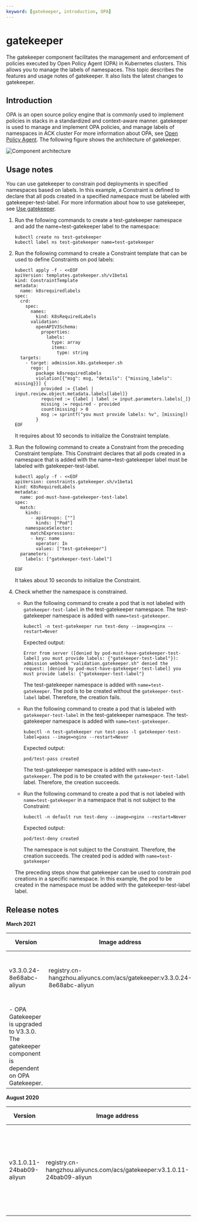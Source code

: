 ```yaml
---
keyword: [gatekeeper, introduction, OPA]
---
```


# gatekeeper

The gatekeeper component facilitates the management and enforcement of policies executed by Open Policy Agent \(OPA\) in Kubernetes clusters. This allows you to manage the labels of namespaces. This topic describes the features and usage notes of gatekeeper. It also lists the latest changes to gatekeeper.

## Introduction

OPA is an open source policy engine that is commonly used to implement policies in stacks in a standardized and context-aware manner. gatekeeper is used to manage and implement OPA policies, and manage labels of namespaces in ACK cluster For more information about OPA, see [Open Policy Agent](https://www.openpolicyagent.org/). The following figure shows the architecture of gatekeeper.

![Component architecture](https://static-aliyun-doc.oss-accelerate.aliyuncs.com/assets/img/en-US/2406336261/p143242.png)

## Usage notes

You can use gatekeeper to constrain pod deployments in specified namespaces based on labels. In this example, a Constraint is defined to declare that all pods created in a specified namespace must be labeled with gatekeeper-test-label. For more information about how to use gatekeeper, see [Use gatekeeper](https://open-policy-agent.github.io/gatekeeper/website/docs/howto).

1.  Run the following commands to create a test-gatekeeper namespace and add the name=test-gatekeeper label to the namespace:

    ```
    kubectl create ns test-gatekeeper
    kubectl label ns test-gatekeeper name=test-gatekeeper
    ```

2.  Run the following command to create a Constraint template that can be used to define Constraints on pod labels:

    ```
    kubectl apply -f - <<EOF
    apiVersion: templates.gatekeeper.sh/v1beta1
    kind: ConstraintTemplate
    metadata:
      name: k8srequiredlabels
    spec:
      crd:
        spec:
          names:
            kind: K8sRequiredLabels
          validation:
            openAPIV3Schema:
              properties:
                labels:
                  type: array
                  items:
                    type: string
      targets:
        - target: admission.k8s.gatekeeper.sh
          rego: |
            package k8srequiredlabels
            violation[{"msg": msg, "details": {"missing_labels": missing}}] {
              provided := {label | input.review.object.metadata.labels[label]}
              required := {label | label := input.parameters.labels[_]}
              missing := required - provided
              count(missing) > 0
              msg := sprintf("you must provide labels: %v", [missing])
            }
    EOF
    ```

    It requires about 10 seconds to initialize the Constraint template.

3.  Run the following command to create a Constraint from the preceding Constraint template. This Constraint declares that all pods created in a namespace that is added with the name=test-gatekeeper label must be labeled with gatekeeper-test-label.

    ```
    kubectl apply -f - <<EOF
    apiVersion: constraints.gatekeeper.sh/v1beta1
    kind: K8sRequiredLabels
    metadata:
      name: pod-must-have-gatekeeper-test-label
    spec:
      match:
        kinds:
          - apiGroups: [""]
            kinds: ["Pod"]
        namespaceSelector:
          matchExpressions:
          - key: name
            operator: In
            values: ["test-gatekeeper"]
      parameters:
        labels: ["gatekeeper-test-label"]
    
    EOF
    ```

    It takes about 10 seconds to initialize the Constraint.

4.  Check whether the namespace is constrained.

    -   Run the following command to create a pod that is not labeled with `gatekeeper-test-label` in the test-gatekeeper namespace. The test-gatekeeper namespace is added with `name=test-gatekeeper`.

        ```
        kubectl -n test-gatekeeper run test-deny --image=nginx --restart=Never
        ```

        Expected output:

        ```
        Error from server ([denied by pod-must-have-gatekeeper-test-label] you must provide labels: {"gatekeeper-test-label"}): admission webhook "validation.gatekeeper.sh" denied the request: [denied by pod-must-have-gatekeeper-test-label] you must provide labels: {"gatekeeper-test-label"}
        ```

        The test-gatekeeper namespace is added with `name=test-gatekeeper`. The pod is to be created without the `gatekeeper-test-label` label. Therefore, the creation fails.

    -   Run the following command to create a pod that is labeled with `gatekeeper-test-label` in the test-gatekeeper namespace. The test-gatekeeper namespace is added with `name=test-gatekeeper`.

        ```
        kubectl -n test-gatekeeper run test-pass -l gatekeeper-test-label=pass --image=nginx --restart=Never
        ```

        Expected output:

        ```
        pod/test-pass created
        ```

        The test-gatekeeper namespace is added with `name=test-gatekeeper`. The pod is to be created with the `gatekeeper-test-label` label. Therefore, the creation succeeds.

    -   Run the following command to create a pod that is not labeled with `name=test-gatekeeper` in a namespace that is not subject to the Constraint:

        ```
        kubectl -n default run test-deny --image=nginx --restart=Never
        ```

        Expected output:

        ```
        pod/test-deny created
        ```

        The namespace is not subject to the Constraint. Therefore, the creation succeeds. The created pod is added with `name=test-gatekeeper`

    The preceding steps show that gatekeeper can be used to constrain pod creations in a specific namespace. In this example, the pod to be created in the namespace must be added with the gatekeeper-test-label label.


## Release notes

**March 2021**

|Version|Image address|Release date|Description|
|-------|-------------|------------|-----------|
|v3.3.0.24-8e68abc-aliyun|registry.cn-hangzhou.aliyuncs.com/acs/gatekeeper:v3.3.0.24-8e68abc-aliyun|2021-03-16|-   gatekeeper can be installed in registered Kubernetes clusters.
-   OPA Gatekeeper is upgraded to V3.3.0. The gatekeeper component is dependent on OPA Gatekeeper. |

**August 2020**

|Version|Image address|Release date|Description|
|-------|-------------|------------|-----------|
|v3.1.0.11-24bab09-aliyun|registry.cn-hangzhou.aliyuncs.com/acs/gatekeeper:v3.1.0.11-24bab09-aliyun|2020-08-20|OPA Gatekeeper is upgraded to V3.1.0-beta.12. The gatekeeper component is dependent on OPA Gatekeeper.|

